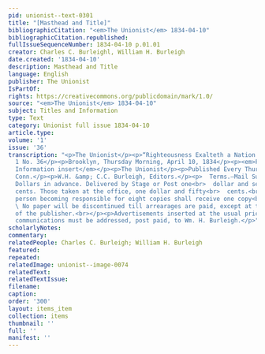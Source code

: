 ```yaml
---
pid: unionist--text-0301
title: "[Masthead and Title]"
bibliographicCitation: "<em>The Unionist</em> 1834-04-10"
bibliographicCitation.republished: 
fullIssueSequenceNumber: 1834-04-10 p.01.01
creator: Charles C. Burleighl, William H. Burleigh
date.created: '1834-04-10'
description: Masthead and Title
language: English
publisher: The Unionist
IsPartOf: 
rights: https://creativecommons.org/publicdomain/mark/1.0/
source: "<em>The Unionist</em> 1834-04-10"
subject: Titles and Information
type: Text
category: Unionist full issue 1834-04-10
article.type: 
volume: '1'
issue: '36'
transcription: "<p>The Unionist</p><p>“Righteousness Exalteth a Nation.”</p><p>Vol.
  1 No. 36</p><p>Brooklyn, Thursday Morning, April 10, 1834</p><p><em>First Column,
  Information insert</em></p><p>The Unionist</p><p>Published Every Thursday Morning,</p><p>Brooklyn,
  Conn.</p><p>W.H. &amp; C.C. Burleigh, Editors.</p><p>  Terms.—Mail Subscribers Two
  Dollars in advance. Delivered by Stage or Post one<br>  dollar and seventy-five
  cents. Those taken at the office, one dollar and fifty<br>  cents.<br></p><p>  Any
  person becoming responsible for eight copies shall receive one copy<br>  gratis.<br></p><p>
  \ No paper will be discontinued till arrearages are paid, except at the<br>  discretion
  of the publisher.<br></p><p>Advertisements inserted at the usual prices.</p><p>All
  communications must be addressed, post paid, to Wm. H. Burleigh.</p>"
scholarlyNotes: 
commentary: 
relatedPeople: Charles C. Burleigh; William H. Burleigh
featured: 
repeated: 
relatedImage: unionist--image-0074
relatedText: 
relatedTextIssue: 
filename: 
caption: 
order: '300'
layout: items_item
collection: items
thumbnail: ''
full: ''
manifest: ''
---
```


